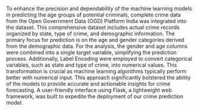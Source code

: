 To enhance the precision and dependability of the machine learning models in predicting the age groups of potential criminals, complete crime data from the Open Government Data (OGD) Platform India was integrated into the dataset. This comprehensive dataset includes actual crime records organized by state, type of crime, and demographic information. The primary focus for prediction is on the age and gender categories derived from the demographic data. For the analysis, the gender and age columns were combined into a single target variable, simplifying the prediction process. Additionally, Label Encoding were employed to convert categorical variables, such as state and type of crime, into numerical values. This transformation is crucial as machine learning algorithms typically perform better with numerical input. This approach significantly bolstered the ability of the models to provide accurate and actionable insights for crime forecasting. A user-friendly interface using Flask, a lightweight web framework, was built to expedite the deployment of our crime prediction model.
